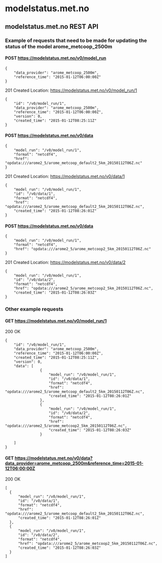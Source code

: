 # modelstatus.met.no

## modelstatus.met.no REST API

### Example of requests that need to be made for updating the status of the model arome_metcoop_2500m
 
#### POST https://modelstatus.met.no/v0/model_run

```
{
    "data_provider": "arome_metcoop_2500m",
    "reference_time": "2015-01-12T06:00:00Z"
}
```

201 Created
Location: https://modelstatus.met.no/v0/model_run/1

```
{
    "id": "/v0/model_run/1",
    "data_provider": "arome_metcoop_2500m",
    "reference_time": "2015-01-12T06:00:00Z",
    "version": 0,
    "created_time": "2015-01-12T08:25:11Z"
}
```

#### POST https://modelstatus.met.no/v0/data

```
{
    "model_run": "/v0/model_run/1",
    "format": "netcdf4",
    "href": "opdata:///arome2_5/arome_metcoop_default2_5km_20150112T06Z.nc"
}    
```

201 Created
Location: https://modelstatus.met.no/v0/data/1

```
{
    "model_run": "/v0/model_run/1",
    "id": "/v0/data/1",
    "format": "netcdf4",
    "href": "opdata:///arome2_5/arome_metcoop_default2_5km_20150112T06Z.nc",
    "created_time": "2015-01-12T08:26:01Z"
}
```


#### POST https://modelstatus.met.no/v0/data

```
{
    "model_run": "/v0/model_run/1",
    "format": "netcdf4",
    "href": "opdata:///arome2_5/arome_metcoop2_5km_20150112T06Z.nc"
}
```

201 Created
Location: https://modelstatus.met.no/v0/data/2

```
{
    "model_run": "/v0/model_run/1",
    "id": "/v0/data/2",
    "format": "netcdf4",
    "href": "opdata:///arome2_5/arome_metcoop2_5km_20150112T06Z.nc",
    "created_time": "2015-01-12T08:26:03Z"
}
```

### Other example requests

#### GET https://modelstatus.met.no/v0/model_run/1

200 OK

```
{
    "id": "/v0/model_run/1",
    "data_provider": "arome_metcoop_2500m",
    "reference_time": "2015-01-12T06:00:00Z",
    "created_time": "2015-01-12T08:25:11Z",
    "version": 0,
    "data": [
                { 
                    "model_run": "/v0/model_run/1",
                    "id": "/v0/data/1",
                    "format": "netcdf4",
                    "href": "opdata:///arome2_5/arome_metcoop_default2_5km_20150112T06Z.nc",
                    "created_time": "2015-01-12T08:26:01Z"
                },
                {
                    "model_run": "/v0/model_run/1",
                    "id": "/v0/data/2",
                    "format": "netcdf4",
                    "href": "opdata:///arome2_5/arome_metcoop2_5km_20150112T06Z.nc",
                    "created_time": "2015-01-12T08:26:03Z"
                }
            
    ]
}
```

#### GET https://modelstatus.met.no/v0/data?data_provider=arome_metcoop_2500m&reference_time=2015-01-12T06:00:00Z

200 OK

```
[ 
  {
      "model_run": "/v0/model_run/1",
      "id": "/v0/data/1",
      "format": "netcdf4",
      "href": "opdata:///arome2_5/arome_metcoop_default2_5km_20150112T06Z.nc",
      "created_time": "2015-01-12T08:26:01Z"
  },
  {
      "model_run": "/v0/model_run/1",
      "id": "/v0/data/2",
      "format": "netcdf4",
      "href": "opdata:///arome2_5/arome_metcoop2_5km_20150112T06Z.nc",
      "created_time": "2015-01-12T08:26:03Z"
  } 
] 
```


